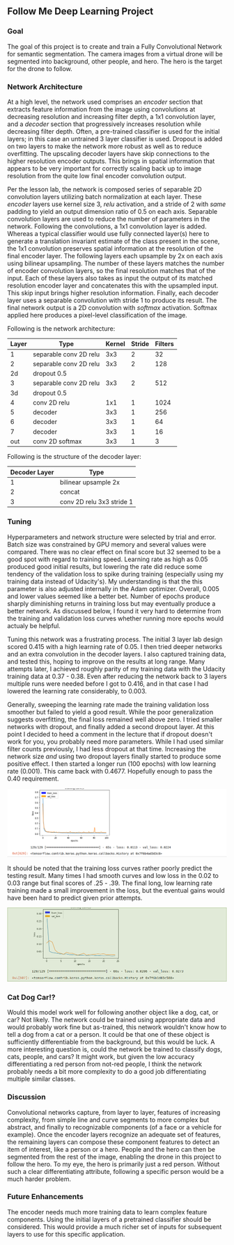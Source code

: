 ## Follow Me Deep Learning Project ##

### Goal

The goal of this project is to create and train a Fully Convolutional Network for semantic segmentation.  The camera images from a virtual drone will be segmented into background, other people, and hero.  The hero is the target for the drone to follow.

### Network Architecture

At a high level, the network used comprises an _encoder_ section that extracts feature information from the image using convolutions at decreasing resolution and increasing filter depth, a 1x1 convolution layer, and a _decoder_ section that progressively increases resolution while decreasing filter depth.  Often, a pre-trained classifier is used for the initial layers; in this case an untrained 3 layer classifier is used.  Dropout is added on two layers to make the network more robust as well as to reduce overfitting.  The upscaling decoder layers have skip connections to the higher resolution encoder outputs.  This brings in spatial information that appears to be very important for correctly scaling back up to image resolution from the quite low final encoder convolution output.

Per the lesson lab, the network is composed series of separable 2D convolution layers utilizing batch normalization at each layer.  These _encoder_ layers use kernel size 3, _relu_ activation, and a stride of 2 with _same_ padding to yield an output dimension ratio of 0.5 on each axis.  Separable convolution layers are used to reduce the number of parameters in the network.  Following the convolutions, a 1x1 convolution layer is added.  Whereas a typical classifier would use fully connected layer(s) here to generate a translation invariant estimate of the class present in the scene, the 1x1 convolution preserves spatial information at the resolution of the final encoder layer.  The following layers each upsample by 2x on each axis using bilinear upsampling.  The number of these layers matches the number of encoder convolution layers, so the final resolution matches that of the input.  Each of these layers also takes as input the output of its matched resolution encoder layer and concatenates this with the upsampled input.  This skip input brings higher resolution information.  Finally, each decoder layer uses a separable convolution with stride 1 to produce its result.  The final network output is a 2D convolution with _softmax_ activation.  Softmax applied here produces a pixel-level classification of the image.


Following is the network architecture:


| Layer | Type | Kernel | Stride | Filters |
| ----- | ---- | ------ | ------ | ------- |
| 1     | separable conv 2D relu | 3x3 | 2 | 32 |
| 2     | separable conv 2D relu | 3x3 | 2 | 128 |
| 2d    | dropout 0.5 |  |  |  |
| 3     | separable conv 2D relu | 3x3 | 2 | 512 |
| 3d    | dropout 0.5 |  |  |  |
| 4     | conv 2D relu | 1x1 | 1 | 1024 |
| 5     | decoder | 3x3 | 1 | 256 |
| 6     | decoder | 3x3 | 1 | 64 |
| 7     | decoder | 3x3 | 1 | 16 |
| out   | conv 2D softmax | 3x3 | 1 | 3  |


Following is the structure of the decoder layer:


| Decoder Layer | Type |
| ------------- | ---- |
| 1 | bilinear upsample 2x |
| 2 | concat |
| 3 | conv 2D relu 3x3 stride 1 |

### Tuning

Hyperparameters and network structure were selected by trial and error.  Batch size was constrained by GPU memory and several values were compared.  There was no clear effect on final score but 32 seemed to be a good spot with regard to training speed.  Learning rate as high as 0.05 produced good initial results, but lowering the rate did reduce some tendency of the validation loss to spike during training (especially using my training data instead of Udacity's).  My understanding is that the this parameter is also adjusted internally in the Adam optimizer.  Overall, 0.005 and lower values seemed like a better bet.  Number of epochs produce sharply diminishing returns in training loss but may eventually produce a better network.  As discussed below, I found it very hard to determine from the training and validation loss curves whether running more epochs would actualy be helpful.

Tuning this network was a frustrating process.  The initial 3 layer lab design scored 0.415 with a high learning rate of 0.05.  I then tried deeper networks and an extra convolution in the decoder layers.  I also captured training data, and tested this, hoping to improve on the results at long range.  Many attempts later, I achieved roughly parity of my training data with the Udacity training data at 0.37 - 0.38.  Even after reducing the network back to 3 layers multiple runs were needed before I got to 0.416, and in that case I had lowered the learning rate considerably, to 0.003.

Generally, sweeping the learning rate made the training validation loss smoother but failed to yield a good result.  While the poor generalization suggests overfitting, the final loss remained well above zero.  I tried smaller networks with dropout, and finally added a second dropout layer.  At this point I decided to heed a comment in the lecture that if dropout doesn't work for you, you probably need more parameters.  While I had used similar filter counts previously, I had less dropout at that time.  Increasing the network size _and_ using two dropout layers finally started to produce some positive effect.  I then started a longer run (100 epochs) with low learning rate (0.001).  This came back with 0.4677.  Hopefully enough to pass the 0.40 requirement.

![alt text](data/weights/submit/training_curve.png "Final Score 0.468")

It should be noted that the training loss curves rather poorly predict the testing result.  Many times I had smooth curves and low loss in the 0.02 to 0.03 range but final scores of .25 - .39.  The final long, low learning rate training made a small improvement in the loss, but the eventual gains would have been hard to predict given prior attempts.

![alt text](data/weights/12/training_curve.png "Final Score 0.42")

### Cat Dog Car!?

Would this model work well for following another object like a dog, cat, or car?  Not likely.  The network could be trained using appropriate data and would probably work fine but as-trained, this network wouldn't know how to tell a dog from a cat or a person.  It could be that one of these object is sufficiently differentiable from the background, but this would be luck.  A more interesting question is, could the network be trained to classify dogs, cats, people, and cars?  It might work, but given the low accuracy differentiating a red person from not-red people, I think the network probably needs a bit more complexity to do a good job differentiating multiple similar classes.

### Discussion

Convolutional networks capture, from layer to layer, features of increasing complexity, from simple line and curve segments to more complex but abstract, and finally to recognizable components (of a face or a vehicle for example).  Once the encoder layers recognize an adequate set of features, the remaining layers can compose these component features to detect an item of interest, like a person or a hero.  People and the hero can then be segmented from the rest of the image, enabling the drone in this project to follow the hero.  To my eye, the hero is primarily just a red person.  Without such a clear differentiating attribute, following a specific person would be a much harder problem.

### Future Enhancements

The encoder needs much more training data to learn complex feature components.  Using the initial layers of a pretrained classifier should be considered.  This would provide a much richer set of inputs for subsequent layers to use for this specific application.

